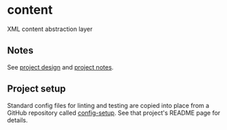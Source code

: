 # content

XML content abstraction layer

## Notes

See [project design](docs/design.md) and [project notes](docs/notes.md).

## Project setup

Standard config files for linting and testing are copied into place from a GitHub repository called
[config-setup](https://github.com/douglasgreen/config-setup). See that project's README page for
details.
